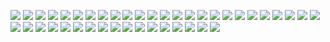 ![](https://gitlab.com/ntrungcn/4681/-/raw/master/23.jpg)
![](https://gitlab.com/ntrungcn/4681/-/raw/master/33.jpg)
![](https://gitlab.com/ntrungcn/4681/-/raw/master/19.jpg)
![](https://gitlab.com/ntrungcn/4681/-/raw/master/10.jpg)
![](https://gitlab.com/ntrungcn/4681/-/raw/master/09.jpg)
![](https://gitlab.com/ntrungcn/4681/-/raw/master/30.jpg)
![](https://gitlab.com/ntrungcn/4681/-/raw/master/15.jpg)
![](https://gitlab.com/ntrungcn/4681/-/raw/master/28.jpg)
![](https://gitlab.com/ntrungcn/4681/-/raw/master/17.jpg)
![](https://gitlab.com/ntrungcn/4681/-/raw/master/35.jpg)
![](https://gitlab.com/ntrungcn/4681/-/raw/master/36.jpg)
![](https://gitlab.com/ntrungcn/4681/-/raw/master/38.jpg)
![](https://gitlab.com/ntrungcn/4681/-/raw/master/03.jpg)
![](https://gitlab.com/ntrungcn/4681/-/raw/master/25.jpg)
![](https://gitlab.com/ntrungcn/4681/-/raw/master/13.jpg)
![](https://gitlab.com/ntrungcn/4681/-/raw/master/21.jpg)
![](https://gitlab.com/ntrungcn/4681/-/raw/master/34.jpg)
![](https://gitlab.com/ntrungcn/4681/-/raw/master/16.jpg)
![](https://gitlab.com/ntrungcn/4681/-/raw/master/37.jpg)
![](https://gitlab.com/ntrungcn/4681/-/raw/master/04.jpg)
![](https://gitlab.com/ntrungcn/4681/-/raw/master/39.jpg)
![](https://gitlab.com/ntrungcn/4681/-/raw/master/06.jpg)
![](https://gitlab.com/ntrungcn/4681/-/raw/master/20.jpg)
![](https://gitlab.com/ntrungcn/4681/-/raw/master/27.jpg)
![](https://gitlab.com/ntrungcn/4681/-/raw/master/01.jpg)
![](https://gitlab.com/ntrungcn/4681/-/raw/master/22.jpg)
![](https://gitlab.com/ntrungcn/4681/-/raw/master/18.jpg)
![](https://gitlab.com/ntrungcn/4681/-/raw/master/02.jpg)
![](https://gitlab.com/ntrungcn/4681/-/raw/master/32.jpg)
![](https://gitlab.com/ntrungcn/4681/-/raw/master/31.jpg)
![](https://gitlab.com/ntrungcn/4681/-/raw/master/11.jpg)
![](https://gitlab.com/ntrungcn/4681/-/raw/master/12.jpg)
![](https://gitlab.com/ntrungcn/4681/-/raw/master/42.jpg)
![](https://gitlab.com/ntrungcn/4681/-/raw/master/08.jpg)
![](https://gitlab.com/ntrungcn/4681/-/raw/master/07.jpg)
![](https://gitlab.com/ntrungcn/4681/-/raw/master/05.jpg)
![](https://gitlab.com/ntrungcn/4681/-/raw/master/40.jpg)
![](https://gitlab.com/ntrungcn/4681/-/raw/master/41.jpg)
![](https://gitlab.com/ntrungcn/4681/-/raw/master/24.jpg)
![](https://gitlab.com/ntrungcn/4681/-/raw/master/26.jpg)
![](https://gitlab.com/ntrungcn/4681/-/raw/master/29.jpg)
![](https://gitlab.com/ntrungcn/4681/-/raw/master/14.jpg)
